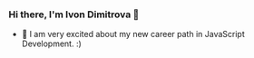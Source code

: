 ### Hi there, I'm Ivon Dimitrova 👋


- 🌱 I am very excited about my new career path in JavaScript Development. :)

